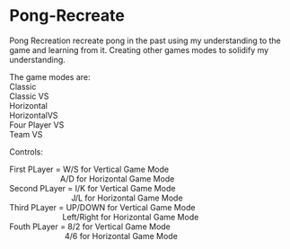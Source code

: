 # Pong-Recreate

Pong Recreation recreate pong in the past using my understanding to the game and learning from it.
Creating other games modes to solidify my understanding.

The game modes are:<br />
Classic <br />
Classic VS <br />
Horizontal <br />
HorizontalVS <br />
Four Player VS <br />
Team VS <br />

Controls: <br />

First PLayer = W/S for Vertical Game Mode <br />
&nbsp; &nbsp; &nbsp; &nbsp; &nbsp; &nbsp; &nbsp; &nbsp; &nbsp; &nbsp; &nbsp; &nbsp;A/D for Horizontal Game Mode <br />
Second PLayer = I/K for Vertical Game Mode <br /> 
&nbsp; &nbsp; &nbsp; &nbsp; &nbsp; &nbsp; &nbsp; &nbsp; &nbsp; &nbsp; &nbsp; &nbsp; &nbsp; &nbsp; J/L for Horizontal Game Mode <br />
Third PLayer = UP/DOWN for Vertical Game Mode <br />
&nbsp; &nbsp; &nbsp; &nbsp; &nbsp; &nbsp; &nbsp; &nbsp; &nbsp; &nbsp; &nbsp; &nbsp; Left/Right for Horizontal Game Mode <br />
Fouth PLayer = 8/2 for Vertical Game Mode <br />
&nbsp; &nbsp; &nbsp; &nbsp; &nbsp; &nbsp; &nbsp; &nbsp; &nbsp; &nbsp; &nbsp; &nbsp; &nbsp;4/6 for Horizontal Game Mode <br />
